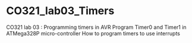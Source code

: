 # CO321_lab03_Timers
CO321 lab 03 : Programming timers in AVR
Program Timer0 and Timer1 in ATMega328P micro-controller
How to program timers to use interrupts
